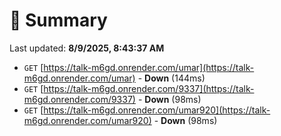 # 📖 Summary
Last updated: **8/9/2025, 8:43:37 AM**

- `GET` [https://talk-m6gd.onrender.com/umar](https://talk-m6gd.onrender.com/umar) - **Down** (144ms)
- `GET` [https://talk-m6gd.onrender.com/9337](https://talk-m6gd.onrender.com/9337) - **Down** (98ms)
- `GET` [https://talk-m6gd.onrender.com/umar920](https://talk-m6gd.onrender.com/umar920) - **Down** (98ms)
